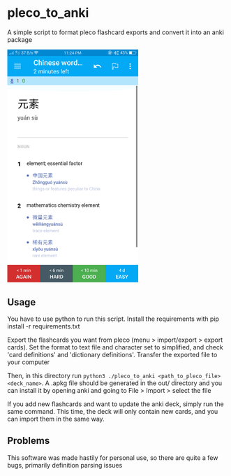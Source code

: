 # pleco_to_anki

A simple script to format pleco flashcard exports and convert it into an anki package

<img src="./example/example.png" width="300" />

## Usage

You have to use python to run this script. Install the requirements with pip install -r requirements.txt

Export the flashcards you want from pleco (menu > import/export > export cards). Set the format to text file and character set to simplified, and check 'card definitions' and 'dictionary definitions'. Transfer the exported file to your computer

Then, in this directory run `python3 ./pleco_to_anki <path_to_pleco_file> <deck_name>`. A .apkg file should be generated in the out/ directory and you can install it by opening anki and going to File > Import > select the file

If you add new flashcards and want to update the anki deck, simply run the same command. This time, the deck will only contain new cards, and you can import them in the same way.

## Problems

This software was made hastily for personal use, so there are quite a few bugs, primarily definition parsing issues
